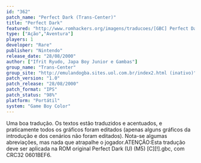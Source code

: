 ```yaml
---
id: "362"
patch_name: "Perfect Dark (Trans-Center)"
title: "Perfect Dark"
featured: "http://www.romhackers.org/imagens/traducoes/[GBC] Perfect Dark - Trans-Center - 1.png"
type: ["Ação","Aventura"]
players: 1
developer: "Rare"
publisher: "Nintendo"
release_date: "28/08/2000"
author: ["Ifrit Ryudo, Japa Boy Junior e Gambas"]
group_name: "Trans-Center"
group_site: "http://emulandogba.sites.uol.com.br/index2.html (inativo)"
patch_version: "1.0"
patch_release: "28/08/2000"
patch_format: "IPS"
patch_status: "98%"
platform: "Portátil"
system: "Game Boy Color"
---
```


Uma boa tradução. Os textos estão traduzidos e acentuados, e praticamente todos os gráficos foram editados (apenas alguns gráficos da introdução e dos cenários não foram editados). Nota-se algumas abreviações, mas nada que atrapalhe o jogador.ATENÇÃO:Esta tradução deve ser aplicada na ROM original Perfect Dark (U) (M5) [C][!].gbc, com CRC32 0601BEF6.